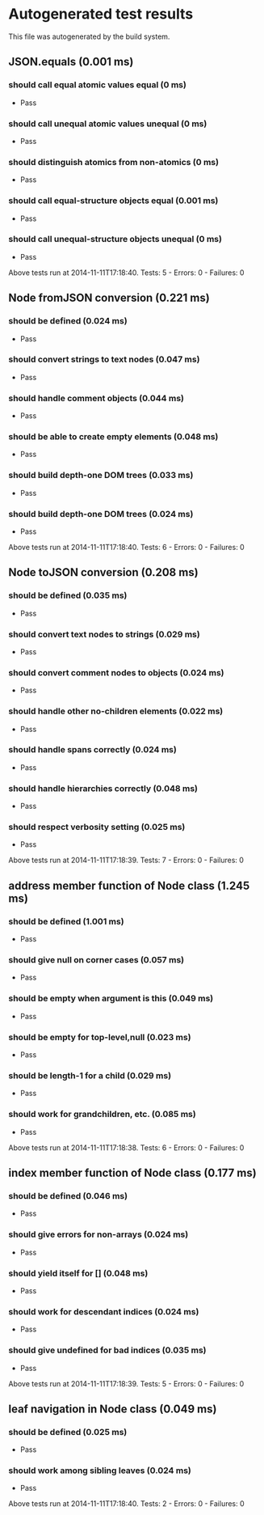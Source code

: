 # Autogenerated test results

This file was autogenerated by the build system.

## JSON.equals (0.001 ms)

### should call equal atomic values equal (0 ms)

 * <span class="test-pass">Pass</span>

### should call unequal atomic values unequal (0 ms)

 * <span class="test-pass">Pass</span>

### should distinguish atomics from non-atomics (0 ms)

 * <span class="test-pass">Pass</span>

### should call equal-structure objects equal (0.001 ms)

 * <span class="test-pass">Pass</span>

### should call unequal-structure objects unequal (0 ms)

 * <span class="test-pass">Pass</span>

Above tests run at 2014-11-11T17:18:40. Tests: 5 - Errors: 0 - Failures: 0

## Node fromJSON conversion (0.221 ms)

### should be defined (0.024 ms)

 * <span class="test-pass">Pass</span>

### should convert strings to text nodes (0.047 ms)

 * <span class="test-pass">Pass</span>

### should handle comment objects (0.044 ms)

 * <span class="test-pass">Pass</span>

### should be able to create empty elements (0.048 ms)

 * <span class="test-pass">Pass</span>

### should build depth-one DOM trees (0.033 ms)

 * <span class="test-pass">Pass</span>

### should build depth-one DOM trees (0.024 ms)

 * <span class="test-pass">Pass</span>

Above tests run at 2014-11-11T17:18:40. Tests: 6 - Errors: 0 - Failures: 0

## Node toJSON conversion (0.208 ms)

### should be defined (0.035 ms)

 * <span class="test-pass">Pass</span>

### should convert text nodes to strings (0.029 ms)

 * <span class="test-pass">Pass</span>

### should convert comment nodes to objects (0.024 ms)

 * <span class="test-pass">Pass</span>

### should handle other no-children elements (0.022 ms)

 * <span class="test-pass">Pass</span>

### should handle spans correctly (0.024 ms)

 * <span class="test-pass">Pass</span>

### should handle hierarchies correctly (0.048 ms)

 * <span class="test-pass">Pass</span>

### should respect verbosity setting (0.025 ms)

 * <span class="test-pass">Pass</span>

Above tests run at 2014-11-11T17:18:39. Tests: 7 - Errors: 0 - Failures: 0

## address member function of Node class (1.245 ms)

### should be defined (1.001 ms)

 * <span class="test-pass">Pass</span>

### should give null on corner cases (0.057 ms)

 * <span class="test-pass">Pass</span>

### should be empty when argument is this (0.049 ms)

 * <span class="test-pass">Pass</span>

### should be empty for top-level,null (0.023 ms)

 * <span class="test-pass">Pass</span>

### should be length-1 for a child (0.029 ms)

 * <span class="test-pass">Pass</span>

### should work for grandchildren, etc. (0.085 ms)

 * <span class="test-pass">Pass</span>

Above tests run at 2014-11-11T17:18:38. Tests: 6 - Errors: 0 - Failures: 0

## index member function of Node class (0.177 ms)

### should be defined (0.046 ms)

 * <span class="test-pass">Pass</span>

### should give errors for non-arrays (0.024 ms)

 * <span class="test-pass">Pass</span>

### should yield itself for [] (0.048 ms)

 * <span class="test-pass">Pass</span>

### should work for descendant indices (0.024 ms)

 * <span class="test-pass">Pass</span>

### should give undefined for bad indices (0.035 ms)

 * <span class="test-pass">Pass</span>

Above tests run at 2014-11-11T17:18:39. Tests: 5 - Errors: 0 - Failures: 0

## leaf navigation in Node class (0.049 ms)

### should be defined (0.025 ms)

 * <span class="test-pass">Pass</span>

### should work among sibling leaves (0.024 ms)

 * <span class="test-pass">Pass</span>

Above tests run at 2014-11-11T17:18:40. Tests: 2 - Errors: 0 - Failures: 0

